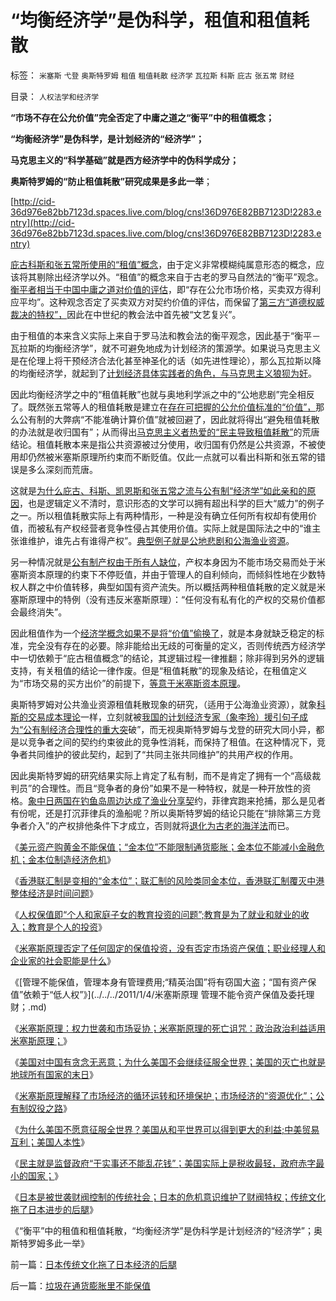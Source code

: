 # “均衡经济学”是伪科学，租值和租值耗散

标签： `米塞斯` `弋登` `奥斯特罗姆` `租值` `租值耗散` `经济学` `瓦拉斯` `科斯` `庇古` `张五常` `财经` 

目录： `人权法学和经济学`

**“市场不存在公允价值”完全否定了中庸之道之“衡平”中的租值概念；**

**“均衡经济学”是伪科学，是计划经济的“经济学”；**

**马克思主义的“科学基础”就是西方经济学中的伪科学成分；**

**奥斯特罗姆的“防止租值耗散”研究成果是多此一举**；

[http://cid-36d976e82bb7123d.spaces.live.com/blog/cns!36D976E82BB7123D!2283.entry](http://cid-36d976e82bb7123d.spaces.live.com/blog/cns!36D976E82BB7123D!2283.entry)

[庇古科斯和张五常所使用的“租值”概念](../../../2010/12/29/什么是完全竞争？租值和租值耗散.md)，由于定义非常模糊纯属意形态的概念，应该将其剔除出经济学以外。“租值”的概念来自于古老的罗马自然法的“衡平”观念。[衡平者相当于中国中庸之道对价值的评估](../../../2010/7/4/中庸之道“中间派”现象研讨目录集.md)，即“存在公允市场价格，买卖双方得利应平均”。这种观念否定了买卖双方对契约价值的评估，而保留了[第三方“道德权威裁决的特权”，](../../../2009/3/25/中国式诡辩：疑证从有，君权裁决.md)因此在中世纪的教会法中首先被“文艺复兴”。

由于租值的本来含义实际上来自于罗马法和教会法的衡平观念，因此基于“衡平－瓦拉斯的均衡经济学”，就不可避免地成为计划经济的策源学。如果说马克思主义是在伦理上将干预经济合法化甚至神圣化的话（如先进性理论），那么瓦拉斯以降的均衡经济学，就起到了[计划经济具体实践者的角色，与马克思主义狼狈为奸](http://hi.baidu.com/darthchn/blog/item/eac2b5f575a28efd7609d7e7.html)。

因此均衡经济学之中的“租值耗散”也就与奥地利学派之中的“公地悲剧”完全相反了。既然张五常等人的租值耗散是建立在[存在可把握的公允价值标准的“价值”，](../../../2010/12/22/私有制有无比的优越性;人与人的差异推动社会前进；.md)那么公有制的大弊病“不能准确计算价值”就被回避了，因此就将得出“避免租值耗散的办法就是收归国有”；从而得出[马克思主义者热爱的“民主导致租值耗散”](../../../2010/8/10/罗马公地悲剧和贵族特权，和国有资产流失.md)的荒唐结论。租值耗散本来是指公共资源被过分使用，收归国有仍然是公共资源，不被使用却仍然被米塞斯原理所约束而不断贬值。仅此一点就可以看出科斯和张五常的错误是多么深刻而荒唐。

这就是[为什么庇古、科斯、凯恩斯和张五常之流与公有制“经济学”如此亲和的原因](../../../2009/12/27/政治经济学是科学吗？计划经济的GDP是什么？.md)，也是逻辑定义不清时，意识形态的文学可以拥有超出科学的巨大“威力”的例子之一。所以租值耗散实际上有两种情形，一种是没有确立任何所有权却有使用价值，而被私有产权经营者竞争性侵占其使用价值。实际上就是国际法之中的“谁主张谁维护，谁先占有谁得产权”。[典型例子就是公地悲剧和公海渔业资源](../../../2009/11/24/交换创造的价值来自那里？.md)。

另一种情况就是[公有制产权由于所有人缺位](../../../2009/12/29/“产权公有制”或会令中国越来越被动.md)，产权本身因为不能市场交易而处于米塞斯资本原理的约束下不停贬值，并由于管理人的自利倾向，而倾斜性地在少数特权人群之中价值转移，典型如国有资产流失。所以概括两种租值耗散的定义就是米塞斯原理中的特例（没有违反米塞斯原理）：“任何没有私有化的产权的交易价值都会最终消失”。

因此租值作为一个[经济学概念如果不是将“价值”偷换了](../../../2009/7/23/张五常老师经常按需偷换的两个概念.md)，就是本身就缺乏稳定的标准，完全没有存在的必要。除非能给出无歧的可衡量的定义，否则传统西方经济学中一切依赖于“庇古租值概念”的结论，其逻辑过程一律推翻；除非得到另外的逻辑支持，有关租值的结论一律作废。但是“租值耗散”的现象及结论，在租值定义为“市场交易的买方出价”的前提下，[等意于米塞斯资本原理](../../../2010/12/21/米塞斯资本原理；什么是亏损？.md)。

奥斯特罗姆对公共渔业资源租值耗散现象的研究，（适用于公海渔业资源），就象[科斯的交易成本理论](../../../2009/7/22/科斯定理的缺陷和交易成本概念的滥用.md)一样，立刻就被[我国的计划经济专家（象李玲）援引句子成为“公有制经济合理性的重大突](../../../2007/11/24/评李玲医改：混乱的政府责任，混淆的行业角色.md)破”，而无视奥斯特罗姆与戈登的研究大同小异，都是以竞争者之间的契约约束彼此的竞争性消耗，而保持了租值。在这种情况下，竞争者共同维护的彼此契约，起到了“共同主张共同维护”的共用产权的作用。

因此奥斯特罗姆的研究结果实际上肯定了私有制，而不是肯定了拥有一个“高级裁判员”的合理性。而且“竞争者的身份”如果不是一种特权，就是一种开放性的资格。[象中日两国在钓鱼岛周边达成了渔业分享契](http://cid-36d976e82bb7123d.spaces.live.com/blog/cns!36D976E82BB7123D!1822.entry)约，菲律宾跑来抢捕，那么是见者有份呢，还是打沉菲律兵的渔船呢？所以奥斯特罗姆的结论只能在“排除第三方竞争者介入”的产权排他条件下才成立，否则就将[退化为古老的海洋法](../../../2009/4/7/谁主张谁维护的现代国际法；海洋法的利益声明.md)而已。

《[美元资产购黄金不能保值；“金本位”不能限制通货膨胀；金本位不能减小金融危机；金本位制造经济危机](../../../2011/1/3/黄金不能保值；金本位制造经济危机.md)》

《[香港联汇制是变相的“金本位”；联汇制的风险类同金本位，香港联汇制覆灭中港整体经济是时间问题](../../../2011/1/3/联汇制或将覆灭中港整体经济.md)》

《[人权保值即“个人和家庭子女的教育投资的问题”;教育是为了就业和就业的收入；教育是个人的投资](../../../2011/1/3/教育是个人投资，为了就业和就业的收入.md)》

《[米塞斯原理否定了任何固定的保值投资，没有否定市场资产保值；职业经理人和企业家的社会职能是什么](../../../2011/1/4/禁止高利贷损害了市场供应能力；腐朽的资本主义？.md)》

《[管理不能保值，管理本身有管理费用;“精英治国”将有窃国大盗；“国有资产保值”依赖于“低人权”》](../../../2011/1/4/米塞斯原理 管理不能令资产保值及委托理财；.md)

《[米塞斯原理：权力世袭和市场妥协；米塞斯原理的死亡诅咒：政治政治利益适用米塞斯原理；](../../../2011/1/4/米塞斯资本原理的死亡诅咒！.md)》

《[美国对中国有贪念无恶意；为什么美国不会继续征服全世界；美国的灭亡也就是地球所有国家的末日](../../../2011/1/5/米塞斯原理：美国灭亡将是所有国家的末日.md)》

《[米塞斯原理解释了市场经济的循环运转和环境保护；市场经济的“资源优化”；公有制奴役之路](../../../2011/1/5/米塞斯原理：市场经济的循环运转和环境保护及资源优化.md)》

《[为什么美国不愿意征服全世界？美国从和平世界可以得到更大的利益;中美贸易互利；美国人本性](../../../2011/1/5/为什么美国不愿意征服全世界？美国人的本性；.md)》

《[民主就是监督政府“干实事还不能乱花钱”；美国实际上是税收最轻，政府赤字最小的国家；](../../../2011/1/6/美国是税收最轻赤字最小的国家.md)》

《[日本是被世袭财阀控制的传统社会；日本的危机意识维护了财阀特权；传统文化拖了日本进步的后腿](../../../2011/1/6/日本传统文化拖了日本经济的后腿.md)》

《“衡平”中的租值和租值耗散，“均衡经济学”是伪科学是计划经济的“经济学”；奥斯特罗姆多此一举》

前一篇：[日本传统文化拖了日本经济的后腿](../../../2011/1/6/日本传统文化拖了日本经济的后腿.md)

后一篇：[垃圾在通货膨胀里不能保值](../../../2011/1/7/垃圾在通货膨胀里不能保值.md)
